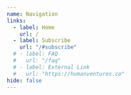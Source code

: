 ```yaml
---
name: Navigation
links:
  - label: Home
    url: /
  - label: Subscribe
    url: "/#subscribe"
  # - label: FAQ
  #   url: "/faq"
  # - label: External Link
  #   url: "https://humanventures.co"
hide: false
---
```


<!--
  Notes:
  - External links open in new tabs
  - Internal links begin with a "/" forward slash
  - Hide navigation by changing `hide` to true.
 -->
